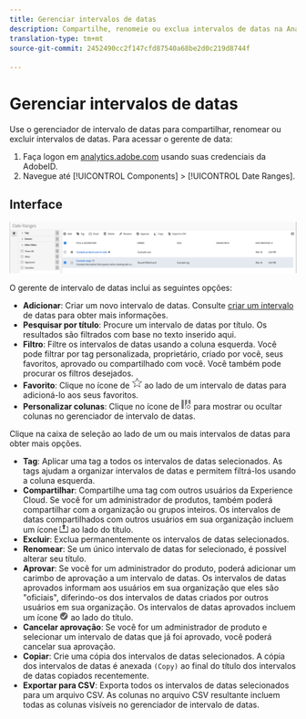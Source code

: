 ```yaml
---
title: Gerenciar intervalos de datas
description: Compartilhe, renomeie ou exclua intervalos de datas na Analysis Workspace.
translation-type: tm+mt
source-git-commit: 2452490cc2f147cfd87540a68be2d0c219d8744f

---
```



# Gerenciar intervalos de datas

Use o gerenciador de intervalo de datas para compartilhar, renomear ou excluir intervalos de datas. Para acessar o gerente de data:

1. Faça logon em [analytics.adobe.com](https://analytics.adobe.com) usando suas credenciais da AdobeID.
1. Navegue até [!UICONTROL Components] > [!UICONTROL Date Ranges].

## Interface

![Interface do usuário](../assets/date-range-ui.png)

O gerente de intervalo de datas inclui as seguintes opções:

* **Adicionar**: Criar um novo intervalo de datas. Consulte [criar um intervalo](create.md) de datas para obter mais informações.
* **Pesquisar por título**: Procure um intervalo de datas por título. Os resultados são filtrados com base no texto inserido aqui.
* **Filtro**: Filtre os intervalos de datas usando a coluna esquerda. Você pode filtrar por tag personalizada, proprietário, criado por você, seus favoritos, aprovado ou compartilhado com você. Você também pode procurar os filtros desejados.
* **Favorito**: Clique no ícone de ![estrela](../assets/star.png) ao lado de um intervalo de datas para adicioná-lo aos seus favoritos.
* **Personalizar colunas**: Clique no ícone de ![colunas](../assets/columns.png) para mostrar ou ocultar colunas no gerenciador de intervalo de datas.

Clique na caixa de seleção ao lado de um ou mais intervalos de datas para obter mais opções.

* **Tag**: Aplicar uma tag a todos os intervalos de datas selecionados. As tags ajudam a organizar intervalos de datas e permitem filtrá-los usando a coluna esquerda.
* **Compartilhar**: Compartilhe uma tag com outros usuários da Experience Cloud. Se você for um administrador de produtos, também poderá compartilhar com a organização ou grupos inteiros. Os intervalos de datas compartilhados com outros usuários em sua organização incluem um ícone ![compartilhado](../assets/shared.png) ao lado do título.
* **Excluir**: Exclua permanentemente os intervalos de datas selecionados.
* **Renomear**: Se um único intervalo de datas for selecionado, é possível alterar seu título.
* **Aprovar**: Se você for um administrador do produto, poderá adicionar um carimbo de aprovação a um intervalo de datas. Os intervalos de datas aprovados informam aos usuários em sua organização que eles são &quot;oficiais&quot;, diferindo-os dos intervalos de datas criados por outros usuários em sua organização. Os intervalos de datas aprovados incluem um ícone ![aprovado](../assets/approved.png) ao lado do título.
* **Cancelar aprovação**: Se você for um administrador de produto e selecionar um intervalo de datas que já foi aprovado, você poderá cancelar sua aprovação.
* **Copiar**: Crie uma cópia dos intervalos de datas selecionados. A cópia dos intervalos de datas é anexada `(Copy)` ao final do título dos intervalos de datas copiados recentemente.
* **Exportar para CSV**: Exporta todos os intervalos de datas selecionados para um arquivo CSV. As colunas no arquivo CSV resultante incluem todas as colunas visíveis no gerenciador de intervalo de datas.
